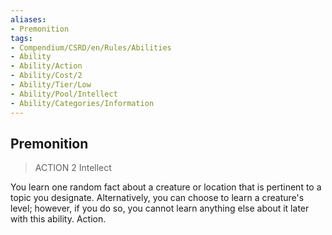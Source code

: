 ```yaml
---
aliases:
- Premonition
tags:
- Compendium/CSRD/en/Rules/Abilities
- Ability
- Ability/Action
- Ability/Cost/2
- Ability/Tier/Low
- Ability/Pool/Intellect
- Ability/Categories/Information
---
```


  
## Premonition  
>ACTION 2  Intellect  
  
You learn one random fact about a creature or location that is pertinent to a topic you designate. Alternatively, you can choose to learn a creature's level; however, if you do so, you cannot learn anything else about it later with this ability. Action.